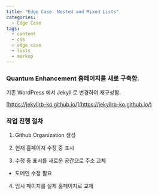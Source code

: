 ```yaml
---
title: "Edge Case: Nested and Mixed Lists"
categories:
  - Edge Case
tags:
  - content
  - css
  - edge case
  - lists
  - markup
---
```


### Quantum Enhancement 홈페이지를 새로 구축함. 

기존 WordPress 에서 Jekyll 로 변경하여 재구성함. 

[https://jekyllrb-ko.github.io/](https://jekyllrb-ko.github.io/)

### 작업 진행 절차 

1. Github Organization 생성  

2. 현재 홈페이지 수정 중 표시  

3. 수정 중 표시를 새로운 공간으로 주소 교체   
  - 도메인 수정 필요  

4. 임시 페이지를 실제 홈페이지로 교체   